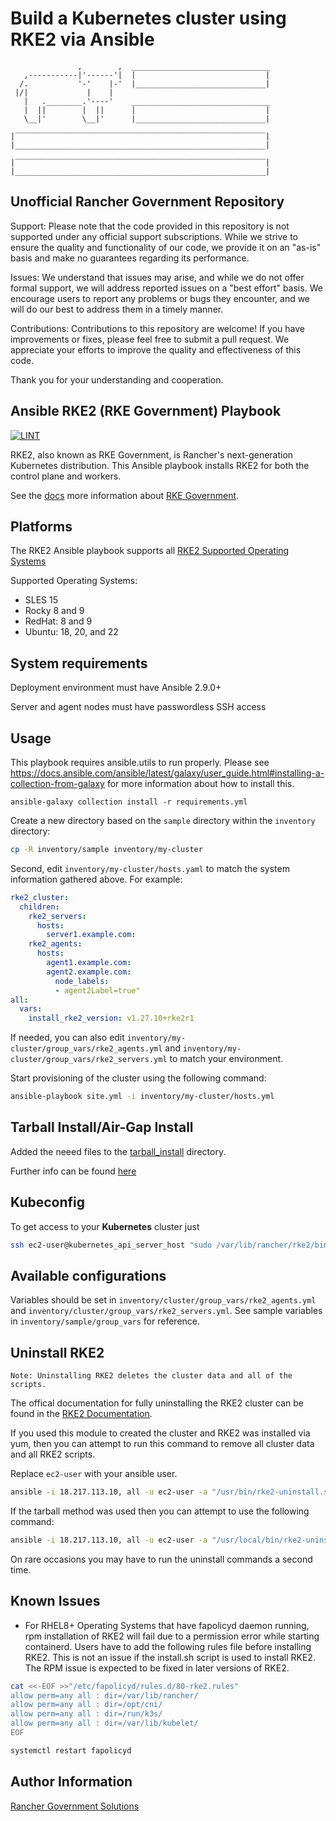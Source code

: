 Build a Kubernetes cluster using RKE2 via Ansible
=========
```
               ,        ,  _______________________________
   ,-----------|'------'|  |                             |
  /.           '-'    |-'  |_____________________________|
 |/|             |    |
   |   .________.'----'    _______________________________
   |  ||        |  ||      |                             |
   \__|'        \__|'      |_____________________________|

|‾‾‾‾‾‾‾‾‾‾‾‾‾‾‾‾‾‾‾‾‾‾‾‾‾‾‾‾‾‾‾‾‾‾‾‾‾‾‾‾‾‾‾‾‾‾‾‾‾‾‾‾‾‾‾‾|
|________________________________________________________|

|‾‾‾‾‾‾‾‾‾‾‾‾‾‾‾‾‾‾‾‾‾‾‾‾‾‾‾‾‾‾‾‾‾‾‾‾‾‾‾‾‾‾‾‾‾‾‾‾‾‾‾‾‾‾‾‾|
|________________________________________________________|
```

Unofficial Rancher Government Repository
---------

Support: Please note that the code provided in this repository is not supported under any official support subscriptions. While we strive to ensure the quality and functionality of our code, we provide it on an "as-is" basis and make no guarantees regarding its performance.

Issues: We understand that issues may arise, and while we do not offer formal support, we will address reported issues on a "best effort" basis. We encourage users to report any problems or bugs they encounter, and we will do our best to address them in a timely manner.

Contributions: Contributions to this repository are welcome! If you have improvements or fixes, please feel free to submit a pull request. We appreciate your efforts to improve the quality and effectiveness of this code.

Thank you for your understanding and cooperation.

Ansible RKE2 (RKE Government) Playbook
---------
[![LINT](https://github.com/rancherfederal/rke2-ansible/actions/workflows/ci.yml/badge.svg)](https://github.com/rancherfederal/rke2-ansible/actions/workflows/ci.yml)

RKE2, also known as RKE Government, is Rancher's next-generation Kubernetes distribution. This Ansible  playbook installs RKE2 for both the control plane and workers.

See the [docs](https://docs.rke2.io/) more information about [RKE Government](https://docs.rke2.io/).


Platforms
---------
The RKE2 Ansible playbook supports all [RKE2 Supported Operating Systems](https://docs.rke2.io/install/requirements/#operating-systems)

Supported Operating Systems:
- SLES 15
- Rocky 8 and 9
- RedHat: 8 and 9
- Ubuntu: 18, 20, and 22


System requirements
-------------------

Deployment environment must have Ansible 2.9.0+

Server and agent nodes must have passwordless SSH access

Usage
-----

This playbook requires ansible.utils to run properly. Please see https://docs.ansible.com/ansible/latest/galaxy/user_guide.html#installing-a-collection-from-galaxy for more information about how to install this.

```
ansible-galaxy collection install -r requirements.yml
```

Create a new directory based on the `sample` directory within the `inventory` directory:

```bash
cp -R inventory/sample inventory/my-cluster
```

Second, edit `inventory/my-cluster/hosts.yaml` to match the system information gathered above. For example:

```yaml
rke2_cluster:
  children:
    rke2_servers:
      hosts:
        server1.example.com:
    rke2_agents:
      hosts:
        agent1.example.com:
        agent2.example.com:
          node_labels:
          - agent2Label=true"
all:
  vars:
    install_rke2_version: v1.27.10+rke2r1
```

If needed, you can also edit `inventory/my-cluster/group_vars/rke2_agents.yml` and `inventory/my-cluster/group_vars/rke2_servers.yml` to match your environment.

Start provisioning of the cluster using the following command:

```bash
ansible-playbook site.yml -i inventory/my-cluster/hosts.yml
```

Tarball Install/Air-Gap Install
-------------------------------
Added the neeed files to the [tarball_install](tarball_install/) directory.

Further info can be found [here](tarball_install/README.md)


Kubeconfig
----------

To get access to your **Kubernetes** cluster just

```bash
ssh ec2-user@kubernetes_api_server_host "sudo /var/lib/rancher/rke2/bin/kubectl --kubeconfig /etc/rancher/rke2/rke2.yaml get nodes"
```

Available configurations
------------------------

Variables should be set in `inventory/cluster/group_vars/rke2_agents.yml` and `inventory/cluster/group_vars/rke2_servers.yml`. See sample variables in `inventory/sample/group_vars` for reference.


Uninstall RKE2
---------------
    Note: Uninstalling RKE2 deletes the cluster data and all of the scripts.
The offical documentation for fully uninstalling the RKE2 cluster can be found in the [RKE2 Documentation](https://docs.rke2.io/install/uninstall/).

If you used this module to created the cluster and RKE2 was installed via yum, then you can attempt to run this command to remove all cluster data and all RKE2 scripts.

Replace `ec2-user` with your ansible user.
```bash
ansible -i 18.217.113.10, all -u ec2-user -a "/usr/bin/rke2-uninstall.sh"
```

If the tarball method was used then you can attempt to use the following command:
```bash
ansible -i 18.217.113.10, all -u ec2-user -a "/usr/local/bin/rke2-uninstall.sh"
```
On rare occasions you may have to run the uninstall commands a second time.

Known Issues
------------------
- For RHEL8+ Operating Systems that have fapolicyd daemon running, rpm installation of RKE2 will fail due to a permission error while starting containerd. Users have to add the following rules file before installing RKE2. This is not an issue if the install.sh script is used to install RKE2. The RPM issue is expected to be fixed in later versions of RKE2.
```bash
cat <<-EOF >>"/etc/fapolicyd/rules.d/80-rke2.rules"
allow perm=any all : dir=/var/lib/rancher/
allow perm=any all : dir=/opt/cni/
allow perm=any all : dir=/run/k3s/
allow perm=any all : dir=/var/lib/kubelet/
EOF

systemctl restart fapolicyd

```


Author Information
------------------

[Rancher Government Solutions](https://ranchergovernment.com/)
